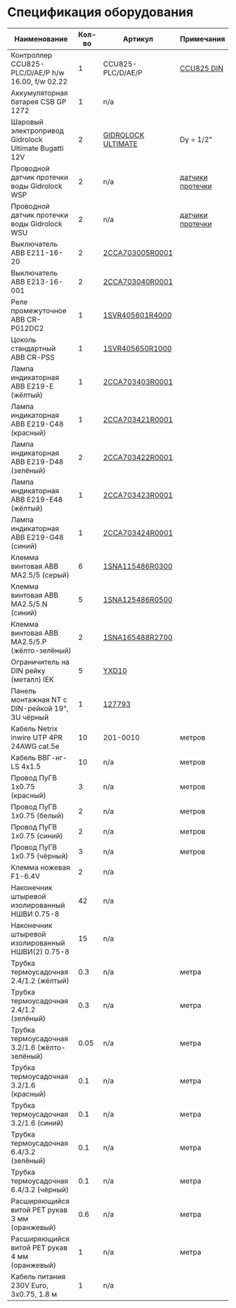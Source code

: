 Спецификация оборудования
=========================


Наименование                                         | Кол-во | Артикул                  | Примечания
---------------------------------------------------- | ------ | ------------------------ | ------------------------------------------------------
Контроллер CCU825-PLC/D/AE/P h/w 16.00, f/w 02.22    | 1      | CCU825-PLC/D/AE/P        | [CCU825 DIN](https://radsel.ru/products/ccu825.html)
Аккумуляторная батарея CSB GP 1272                   | 1      | n/a                      |
Шаровый электропривод Gidrolock Ultimate Bugatti 12V | 2      | [GIDROLOCK ULTIMATE](http://gidrolock.ru/uploads/pages/page4/Pasport_GIDROLOCK_ULTIMATE_.pdf) | Dy = 1/2"
Проводной датчик протечки воды Gidrolock WSP         | 2      | n/a                      | [датчики протечки](http://gidrolock.ru/production/datchiki-protechki-vody-gidrolock/)
Проводной датчик протечки воды Gidrolock WSU         | 2      | n/a                      | [датчики протечки](http://gidrolock.ru/production/datchiki-protechki-vody-gidrolock/)
Выключатель ABB E211-16-20                           | 2     | [2CCA703005R0001](http://new.abb.com/products/2CCA703005R0001) |
Выключатель ABB E213-16-001                          | 2     | [2CCA703040R0001](http://new.abb.com/products/2CCA703040R0001) |
Реле промежуточное ABB CR-P012DC2                    | 1     | [1SVR405601R4000](http://new.abb.com/products/1SVR405601R4000) |
Цоколь стандартный ABB CR-PSS                        | 1     | [1SVR405650R1000](http://new.abb.com/products/1SVR405650R1000) |
Лампа индикаторная ABB E219-E (жёлтый)               | 1     | [2CCA703403R0001](http://new.abb.com/products/2CCA703403R0001) |
Лампа индикаторная ABB E219-C48 (красный)            | 1     | [2CCA703421R0001](http://new.abb.com/products/2CCA703421R0001) |
Лампа индикаторная ABB E219-D48 (зелёный)            | 2     | [2CCA703422R0001](http://new.abb.com/products/2CCA703422R0001) |
Лампа индикаторная ABB E219-E48 (жёлтый)             | 1     | [2CCA703423R0001](http://new.abb.com/products/2CCA703423R0001) |
Лампа индикаторная ABB E219-G48 (синий)              | 1     | [2CCA703424R0001](http://new.abb.com/products/2CCA703424R0001) |
Клемма винтовая ABB MA2.5/5 (серый)                  | 6     | [1SNA115486R0300](http://new.abb.com/products/1SNA115486R0300) |
Клемма винтовая ABB MA2.5/5.N (синий)                | 5     | [1SNA125486R0500](http://new.abb.com/products/1SNA125486R0500) |
Клемма винтовая ABB MA2.5/5.P (жёлто-зелёный)        | 2     | [1SNA165488R2700](http://new.abb.com/products/1SNA165488R2700) |
Ограничитель на DIN рейку (металл) IEK               | 5     | [YXD10](http://iek.ru/products/catalog/detail.php?ID=9239) |
Панель монтажная NT с DIN-рейкой 19", 3U чёрный      | 1     | [127793](http://www.nttelecom.ru/shop/products/product/nt-panel-assembly-3u-b-panel-montazhnaya-19-s-din-/) |
Кабель Netrix inwire UTP 4PR 24AWG cat.5e            | 10    | 201-0010 | метров
Кабель ВВГ-нг-LS 4х1.5                               | 10    | n/a | метров
Провод ПуГВ 1х0.75 (красный)                         | 3     | n/a | метров
Провод ПуГВ 1х0.75 (белый)                           | 2     | n/a | метров
Провод ПуГВ 1х0.75 (синий)                           | 2     | n/a | метров
Провод ПуГВ 1х0.75 (чёрный)                          | 3     | n/a | метров
Клемма ножевая F1-6.4V                               | 2     | n/a |
Наконечник штыревой изолированный НШВИ 0.75-8        | 42    | n/a |
Наконечник штыревой изолированный НШВИ(2) 0.75-8     | 15    | n/a |
Трубка термоусадочная 2.4/1.2 (жёлтый)               | 0.3   | n/a | метра
Трубка термоусадочная 2.4/1.2 (зелёный)              | 0.3   | n/a | метра
Трубка термоусадочная 3.2/1.6 (жёлто-зелёный)        | 0.05  | n/a | метра
Трубка термоусадочная 3.2/1.6 (красный)              | 0.1   | n/a | метра
Трубка термоусадочная 3.2/1.6 (синий)                | 0.1   | n/a | метра
Трубка термоусадочная 6.4/3.2 (зелёный)              | 0.1   | n/a | метра
Трубка термоусадочная 6.4/3.2 (чёрный)               | 0.1   | n/a | метра
Расширяющийся витой PET рукав 3 мм (оранжевый)       | 0.6   | n/a | метра
Расширяющийся витой PET рукав 4 мм (оранжевый)       | 1     | n/a | метра
Кабель питания 230V Euro, 3x0.75, 1.8 м              | 1     | n/a |
